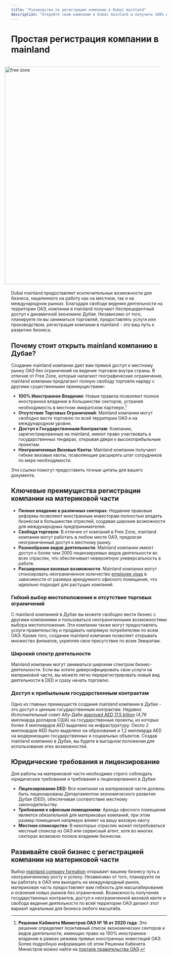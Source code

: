 ```yaml
---
title: "Руководство по регистрации компании в Dubai mainland"
description: "Откройте свою компанию в Dubai mainland и получите 100% владение, неограниченную торговлю по ОАЭ, доступ к государственным контрактам и гибкие квоты на визы."
---
```


# Простая регистрация компании в mainland

<img src="/img/iStock-635478390.avif" alt="free zone" width="700" align="right" style="padding: 20px" >

Dubai mainland предоставляет исключительные возможности для бизнеса, нацеленного на работу как на местном, так и на международном рынках. Благодаря свободе ведения деятельности на территории ОАЭ, компании в mainland получают беспрецедентный доступ к динамичной экономике Дубая. Независимо от того, планируете ли вы заниматься торговлей, предоставлять услуги или производством, регистрация компании в mainland - это ваш путь к развитию бизнеса.

## Почему стоит открыть mainland компанию в Дубае?

Создание mainland компании дает вам прямой доступ к местному рынку ОАЭ без ограничений на ведение торговли внутри страны. В отличие от Free Zone, которые налагают географические ограничения, mainland компании предлагают полную свободу торговли наряду с другими существенными преимуществами:

- **100% Иностранное Владение**: Новые правила позволяют полное иностранное владение в большинстве секторов, устраняя необходимость в местном эмиратском партнере.[^1]
- **Отсутствие Торговых Ограничений**: Mainland компании могут свободно вести торговлю по всей территории ОАЭ и на международном уровне.
- **Доступ к Государственным Контрактам**: Компании, зарегистрированные на mainland, имеют право участвовать в государственных тендерах, открывая двери к высокоприбыльным проектам.
- **Неограниченные Визовые Квоты**: Mainland компании получают гибкие визовые квоты, позволяющие расширять штат сотрудников по мере необходимости.

[^1]: **Решение Кабинета Министров ОАЭ № 16 от 2020 года**: Это решение определяет позитивный список экономических секторов и видов деятельности, имеющих право на 100% иностранное владение в рамках режима прямых иностранных инвестиций ОАЭ. Более подробную информацию об этом Решении Кабинета Министров можно найти на [портале правительства ОАЭ](https://u.ae/en/information-and-services/business/doing-business-on-the-mainland/full-foreign-ownership-of-commercial-companies).

Эти ссылки помогут предоставить точные цитаты для вашего документа.

## Ключевые преимущества регистрации компании на материковой части

- **Полное владение в различных секторах**: Недавние правовые реформы позволяют иностранным инвесторам полностью владеть бизнесом в большинстве отраслей, создавая широкие возможности для международных предпринимателей.
- **Свобода торговли**: В отличие от компаний в Free Zone, mainland компании могут работать в любом месте ОАЭ, предлагая неограниченный доступ к местному рынку.
- **Разнообразие видов деятельности**: Mainland компании имеют доступ к более чем 2000 лицензируемых видов деятельности во всех отраслях, что обеспечивает невероятную универсальность в работе.
- **Расширенные визовые возможности**: Mainland компании могут спонсировать неограниченное количество [employee visas](./employment-visas) в зависимости от размера арендуемого офисного помещения, что идеально подходит для растущих компаний.

### Гибкий выбор местоположения и отсутствие торговых ограничений

С mainland компанией в Дубае вы можете свободно вести бизнес с другими компаниями и пользоваться неограниченными возможностями выбора местоположения. Эти компании также могут предоставлять услуги правительству и продавать напрямую потребителям по всем ОАЭ. Кроме того, создание mainland компании позволяет открывать множество филиалов, укрепляя свое присутствие по всем Эмиратам.

### Широкий спектр деятельности

Mainland компании могут заниматься широким спектром бизнес-деятельности. Если вы хотите диверсифицировать свои услуги на материковой части, вы можете легко перерегистрировать новый вид деятельности в DED и сразу начать торговлю.

### Доступ к прибыльным государственным контрактам

Одно из главных преимуществ создания mainland компании в Дубае - это доступ к ценным государственным контрактам. Недавно Исполнительный совет Абу-Даби [approved AED 17.5 billion](https://gulfnews.com/going-out/society/executive-council-approves-projects-worth-dh175b-1.1643027) (4,76 миллиарда долларов США) на государственные проекты, из которых более 4 миллиардов AED выделено на инфраструктуру. Около 2 миллиардов AED было выделено на образование и 1,2 миллиарда AED на модернизацию государственных и социальных объектов. Создав mainland компанию в Дубае, вы будете в выгодном положении для использования этих возможностей.

## Юридические требования и лицензирование

Для работы на материковой части необходимо строго соблюдать юридические требования и требования к лицензированию в Дубае:

- **Лицензирование DED**: Все компании на материковой части должны быть лицензированы Департаментом экономического развития Дубая (DED), обеспечивая соответствие местному законодательству.
- **Требования к офисным помещениям**: Аренда офисного помещения является обязательной для материковых компаний, при этом размер помещения напрямую влияет на вашу визовую квоту.
- **Местное спонсорство**: В некоторых отраслях может потребоваться местный спонсор из ОАЭ или сервисный агент, хотя во многих секторах возможно полное владение бизнесом.

## Развивайте свой бизнес с регистрацией компании на материковой части

Выбор [mainland company formation](./insights/incorporation-steps#uae-mainland-setup) открывает вашему бизнесу путь к неограниченному росту и успеху. Независимо от того, планируете ли вы работать в ОАЭ или выходить на международный рынок, материковая часть предоставляет вам гибкость для масштабирования и освоения новых рынков без ограничений. Возможность получения государственных контрактов, доступ к неограниченной визовой квоте и свобода ведения деятельности по всей территории ОАЭ делают этот вариант идеальным для бизнеса любого масштаба.
